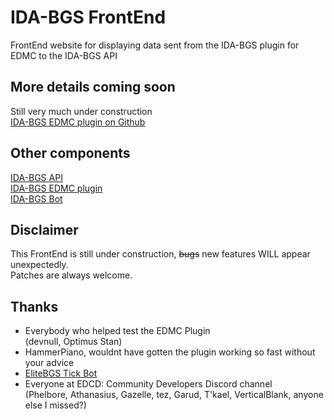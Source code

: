 # IDA-BGS FrontEnd  
FrontEnd website for displaying data sent from the IDA-BGS plugin for EDMC to the IDA-BGS API   

## More details coming soon
Still very much under construction  
[IDA-BGS EDMC plugin on Github](https://github.com/ZTiKnl/IDA-BGS)  

## Other components  
[IDA-BGS API](https://github.com/ZTiKnl/IDA-BGS-API)  
[IDA-BGS EDMC plugin](https://github.com/ZTiKnl/IDA-BGS)  
[IDA-BGS Bot](https://github.com/ZTiKnl/IDA-BGS-Bot)  

## Disclaimer
This FrontEnd is still under construction, ~~bugs~~ new features WILL appear unexpectedly.  
Patches are always welcome.  

## Thanks
- Everybody who helped test the EDMC Plugin  
  (devnull, Optimus Stan)  
- HammerPiano, wouldnt have gotten the plugin working so fast without your advice  
- [EliteBGS Tick Bot](https://EliteBGS.app)  
- Everyone at EDCD: Community Developers Discord channel  
  (Phelbore, Athanasius, Gazelle, tez,  Garud,  T'kael, VerticalBlank, anyone else I missed?)